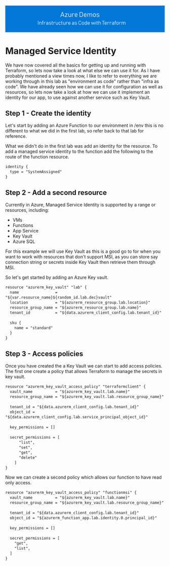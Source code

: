 [![infra as code with Terraform](/docs/images/banner.png)](/README.md)

# Managed Service Identity

We have now covered all the basics for getting up and running with Terraform, so lets now take a look at what else we can use it for. As I have probably mentioned a view times now, I like to refer to everything we are working through in this lab as "environment as code" rather than "infra as code". We have already seen how we can use it for configuration as well as resources, so lets now take a look at how we can use it implement an identity for our app, to use against another service such as Key Vault.

## Step 1 - Create the identity

Let's start by adding an Azure Function to our environment in /env this is no different to what we did in the first lab, so refer back to that lab for reference.

What we didn't do in the first lab was add an identity for the resource. To add a managed service identity to the function add the following to the route of the function resource.

```
identity {
  type = "SystemAssigned"
}
```
## Step 2 - Add a second resource

Currently in Azure, Managed Service Identity is supported by a range or resources, including:

- VMs
- Functions
- App Service
- Key Vault
- Azure SQL

For this example we will use Key Vault as this is a good go to for when you want to work with resources that don't support MSI, as you can store say connection string or secrets inside Key Vault then retrieve them through MSI.

So let's get started by adding an Azure Key vault.

```
resource "azurerm_key_vault" "lab" {
  name                = "${var.resource_name}${random_id.lab.dec}vault"
  location            = "${azurerm_resource_group.lab.location}"
  resource_group_name = "${azurerm_resource_group.lab.name}"
  tenant_id           = "${data.azurerm_client_config.lab.tenant_id}"

  sku {
    name = "standard"
  }
}
```

## Step 3 - Access policies

Once you have created the a Key Vault we can start to add access policies. The first one create a policy that allows Terraform to manage the secrets in key vault.

```
resource "azurerm_key_vault_access_policy" "terraformclient" {
  vault_name          = "${azurerm_key_vault.lab.name}"
  resource_group_name = "${azurerm_key_vault.lab.resource_group_name}"

  tenant_id = "${data.azurerm_client_config.lab.tenant_id}"
  object_id = "${data.azurerm_client_config.lab.service_principal_object_id}"

  key_permissions = []

  secret_permissions = [
      "list",
      "set",
      "get",
      "delete"
    ]
}
```

Now we can create a second policy which allows our function to have read only access.

```
resource "azurerm_key_vault_access_policy" "functionmsi" {
  vault_name          = "${azurerm_key_vault.lab.name}"
  resource_group_name = "${azurerm_key_vault.lab.resource_group_name}"

  tenant_id = "${data.azurerm_client_config.lab.tenant_id}"
  object_id = "${azurerm_function_app.lab.identity.0.principal_id}"

  key_permissions = []

  secret_permissions = [
    "get",
    "list",
  ]
}
```




